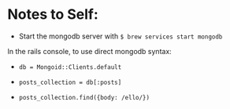 # Notes to Self:

* Start the mongodb server with `$ brew services start mongodb`

In the rails console, to use direct mongodb syntax:

* `db = Mongoid::Clients.default`

* `posts_collection = db[:posts]`

* `posts_collection.find({body: /ello/})`
